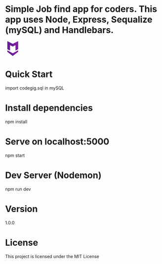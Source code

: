 
# Simple Job find app for coders. This app uses Node, Express, Sequalize (mySQL) and Handlebars.

![alt text](https://github.com/adam-p/markdown-here/raw/master/src/common/images/icon48.png "Logo Title Text 1")

# Quick Start
import codegig.sql in mySQL
# Install dependencies
npm install

# Serve on localhost:5000
npm start
# Dev Server (Nodemon)
npm run dev

# Version
1.0.0

# License
This project is licensed under the MIT License
